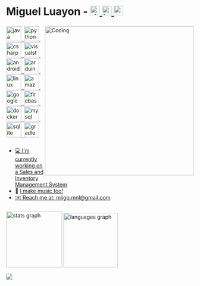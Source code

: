 # Miguel Luayon - <a href="https://www.linkedin.com/in/miguelluayon/" target="_blank"><img src="https://raw.githubusercontent.com/maurodesouza/profile-readme-generator/master/src/assets/icons/social/linkedin/default.svg" height="25" alt="linkedin logo"/> <a href="https://www.instagram.com/miigomusic" target="_blank"> <img src="https://raw.githubusercontent.com/maurodesouza/profile-readme-generator/master/src/assets/icons/social/instagram/default.svg" height="25" alt="instagram logo"/> <a href="https://discord.com/users/322447560222441474/" target="_blank"> <img src="https://raw.githubusercontent.com/maurodesouza/profile-readme-generator/master/src/assets/icons/social/discord/default.svg" height="25" alt="discord logo"/>

###

<img align="right" alt="Coding" width="400" src="https://i.imgur.com/g9ZjaxG.png">

<div align="left">
  <img src="https://skillicons.dev/icons?i=java" height="40" alt="java logo"  />
  <img width="0" />
  <img src="https://skillicons.dev/icons?i=py" height="40" alt="python logo"  />
  <img width="0" />
  <img src="https://skillicons.dev/icons?i=cs" height="40" alt="csharp logo"  />
  <img width="0" />
  <img src="https://skillicons.dev/icons?i=visualstudio" height="40" alt="visualstudio logo"  />
  <img width="0" />
  <img src="https://skillicons.dev/icons?i=androidstudio" height="40" alt="androidstudio logo"  />
  <img width="0" />
  <img src="https://skillicons.dev/icons?i=arduino" height="40" alt="arduino logo"  />
  <img width="0" />
  <img src="https://skillicons.dev/icons?i=linux" height="40" alt="linux logo"  />
  <img width="0" />
  <img src="https://skillicons.dev/icons?i=aws" height="40" alt="amazonwebservices logo"  />
  <img width="0" />
  <img src="https://skillicons.dev/icons?i=gcp" height="40" alt="googlecloud logo"  />
  <img width="0" />
  <img src="https://skillicons.dev/icons?i=firebase" height="40" alt="firebase logo"  />
  <img width="0" />
  <img src="https://skillicons.dev/icons?i=docker" height="40" alt="docker logo"  />
  <img width="0" />
  <img src="https://skillicons.dev/icons?i=mysql" height="40" alt="mysql logo"  />
  <img width="0" />
  <img src="https://skillicons.dev/icons?i=sqlite" height="40" alt="sqlite logo"  />
  <img width="0" />

  <img src="https://skillicons.dev/icons?i=gradle" height="40" alt="gradle logo"  />
</div>

###

- 💻 I'm currently working on a <a href="https://github.com/miigo-dev/sales-inventory-lakbay">Sales and Inventory Management System</a>
- 🎹 <a href="https://www.solo.to/miigo"> I make music too!
- ✉️ Reach me at: miigo.mnl@gmail.com

###

<div align="left">
  <img src="https://github-readme-stats.vercel.app/api?username=miigo-dev&hide_title=true&hide_rank=false&show_icons=true&include_all_commits=true&count_private=true&disable_animations=false&theme=midnight-purple&locale=en&hide_border=false&order=1&custom_title=Github%20Stats" height="150" alt="stats graph"  />
  <img src="https://github-readme-stats.vercel.app/api/top-langs?username=miigo-dev&locale=en&hide_title=true&layout=compact&card_width=320&langs_count=5&theme=midnight-purple&hide_border=false&order=2&custom_title=Languages" height="146" alt="languages graph"  />
  
  [![](https://visitcount.itsvg.in/api?id=miigo-dev&icon=0&color=12)](https://visitcount.itsvg.in)
</div>

###
